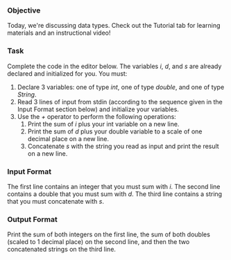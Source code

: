 ### Objective 
Today, we're discussing data types. Check out the Tutorial tab for learning materials and an instructional video!

### Task 
Complete the code in the editor below. The variables *i*, *d*, and  *s* are already declared and initialized for you. You must:

1. Declare 3 variables: one of type *int*, one of type *double*, and one of type *String*.
2. Read 3 lines of input from stdin (according to the sequence given in the Input Format section below) and initialize your  variables.
3. Use the *+* operator to perform the following operations: 
    1. Print the sum of *i* plus your int variable on a new line.
    2. Print the sum of *d* plus your double variable to a scale of one decimal place on a new line.
    3. Concatenate *s* with the string you read as input and print the result on a new line.


### Input Format

The first line contains an integer that you must sum with *i*. 
The second line contains a double that you must sum with *d*. 
The third line contains a string that you must concatenate with *s*.

### Output Format

Print the sum of both integers on the first line, the sum of both doubles (scaled to 1 decimal place) on the second line, and then the two concatenated strings on the third line.